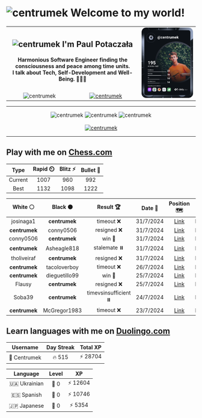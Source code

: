 <h1>
  <img
    src="https://emojis.slackmojis.com/emojis/images/1531849430/4246/blob-sunglasses.gif"
    width="30"
    alt="centrumek"
  />
  Welcome to my world!
</h1>

<table>
  <tbody>
    <tr>
      <td align="center" width="70%" colspan="2">
        <h2>
          <img
            src="https://raw.githubusercontent.com/MartinHeinz/MartinHeinz/master/wave.gif"
            width="30px"
            alt="centrumek"
          />
          I'm Paul Potaczała
        </h2>
        <h4>
          Harmonious Software Engineer finding the consciousness and peace among time units.
          <br/>
          I talk about Tech, Self-Development and Well-Being. 🌿🧘🚀
        </h4>
      </td>
      <td width="30%" rowspan="2">
        <a href="https://app.daily.dev/centrumek">
          <img
            src="./devcard.svg"
            alt="centrumek"
          />
        </a>
      </td>
    </tr>
    <tr align="center">
      <td>
        <img
          src="https://komarev.com/ghpvc/?username=centrumek&label=visitors&color=0e75b6&style=flat"
          alt="centrumek"
        >
      </td>
      <td>
        <a href="https://stackoverflow.com/users/14496012/centrumek">
          <img
            src="https://stackoverflow.com/users/flair/14496012.png?theme=dark"
            alt="centrumek"
          >
        </a>
      </td>
    </tr>
  </tbody>
</table>

---
<div align="center">
  <img 
    src="https://github-readme-stats.vercel.app/api?username=centrumek&show_icons=true&count_private=true&theme=dark&hide_border=true&hide=issues,contribs&bg_color=00000000"
    alt="centrumek"
  />
  <img
    src="https://github-readme-stats.vercel.app/api/top-langs/?username=centrumek&layout=compact&hide_border=true&theme=dark&bg_color=00000000&langs_count=6&exclude_repo=air-statistic-app"
    alt="centrumek"
  />
  <img 
    src="https://github-readme-streak-stats.herokuapp.com?user=centrumek&theme=dark&hide_border=true&background=FFFFFF00"
    alt="centrumek"
  />
  <br/>
  <br/>
  <a href="https://www.buymeacoffee.com/centrumek">
    <img
      src="https://cdn.buymeacoffee.com/buttons/v2/default-orange.png"
      height="50"
      width="210"
      alt="centrumek"
    />
  </a>
</div>

---

## Play with me on [Chess.com](https://www.chess.com/member/centrumek)

<div align="center">
<!--START_SECTION:chessStats-->
<!-- Automatically generated with https://github.com/Balastrong/chess-stats-action -->

| Type | Rapid ⏲️ | Blitz ⚡ | Bullet 🔫 |
|:---:|:---:|:---:|:---:|
| Current | 1007 | 960 | 992 |
| Best | 1132 | 1098 | 1222 |

| White ⚪ | Black ⚫ | Result 🏆 | Date 📅 | Position 🗺️ | Type 🕕 |
|:---:|:---:|:---:|:---:|:---:|:---:|
| josinaga1 | **centrumek** | timeout ❌ | 31/7/2024 | <a href="http://www.ee.unb.ca/cgi-bin/tervo/fen.pl?select=6rk/1p1b3p/p1nP1Q2/3R4/5P2/4P2P/P7/4K1N1 b - -">Link</a> | Bullet |
| **centrumek** | conny0506 | resigned ❌ | 31/7/2024 | <a href="http://www.ee.unb.ca/cgi-bin/tervo/fen.pl?select=2kr4/ppp5/8/5K2/8/8/8/8 w - -">Link</a> | Bullet |
| conny0506 | **centrumek** | win 🥇 | 31/7/2024 | <a href="http://www.ee.unb.ca/cgi-bin/tervo/fen.pl?select=r4rk1/pp3npp/2p1b3/5n2/8/2PB1N1P/P1P2PPB/5RK1 w - -">Link</a> | Bullet |
| **centrumek** | Asheagle818 | stalemate ⏸️ | 31/7/2024 | <a href="http://www.ee.unb.ca/cgi-bin/tervo/fen.pl?select=8/8/8/8/8/7k/7p/7K w - -">Link</a> | Bullet |
| tholiveiraf | **centrumek** | resigned ❌ | 31/7/2024 | <a href="http://www.ee.unb.ca/cgi-bin/tervo/fen.pl?select=4k3/R7/1p2K2p/3p4/7P/1P3P2/8/8 b - -">Link</a> | Bullet |
| **centrumek** | tacoloverboy | timeout ❌ | 26/7/2024 | <a href="http://www.ee.unb.ca/cgi-bin/tervo/fen.pl?select=8/kp3Bp1/p7/4r3/4K2P/2b5/8/R6R w - -">Link</a> | Bullet |
| **centrumek** | dieguetillo99 | win 🥇 | 25/7/2024 | <a href="http://www.ee.unb.ca/cgi-bin/tervo/fen.pl?select=6B1/8/N7/3Qk3/8/p6P/P1K5/8 b - -">Link</a> | Bullet |
| Flausy | **centrumek** | resigned ❌ | 25/7/2024 | <a href="http://www.ee.unb.ca/cgi-bin/tervo/fen.pl?select=8/7n/4R2p/6pk/1P6/PB3N1P/5PK1/2Q5 b - -">Link</a> | Bullet |
| Soba39 | **centrumek** | timevsinsufficient ⏸️ | 24/7/2024 | <a href="http://www.ee.unb.ca/cgi-bin/tervo/fen.pl?select=8/2p5/1pKp2k1/p5p1/8/8/7r/8 b - -">Link</a> | Bullet |
| **centrumek** | McGregor1983 | timeout ❌ | 23/7/2024 | <a href="http://www.ee.unb.ca/cgi-bin/tervo/fen.pl?select=8/p6k/8/5r1p/3K4/P6P/8/8 w - -">Link</a> | Bullet |

<!--END_SECTION:chessStats-->
</div>

## Learn languages with me on [Duolingo.com](https://www.duolingo.com/profile/Centrumek)

<div align="center">
<!--START_SECTION:duolingoStats-->
<!-- Automatically generated with https://github.com/centrumek/duolingo-readme-stats-->

| Username | Day Streak | Total XP |
|:---:|:---:|:---:|
| 👤 Centrumek | 🔥 515 | ⚡ 28704 |

| Language | Level | XP |
|:---:|:---:|:---:|
| 🇺🇦 Ukrainian | 👑 0 | ⚡ 12604 |
| 🇪🇸 Spanish | 👑 0 | ⚡ 10746 |
| 🇯🇵 Japanese | 👑 0 | ⚡ 5354 |

<!--END_SECTION:duolingoStats-->
</div>
<!--
**centrumek/centrumek** is a ✨ _special_ ✨ repository because its `README.md` (this file) appears on your GitHub profile.

Here are some ideas to get you started:

- 🔭 I’m currently working on ...
- 🌱 I’m currently learning ...
- 👯 I’m looking to collaborate on ...
- 🤔 I’m looking for help with ...
- 💬 Ask me about ...
- 📫 How to reach me: ...
- 😄 Pronouns: ...
- ⚡ Fun fact: ...
-->

